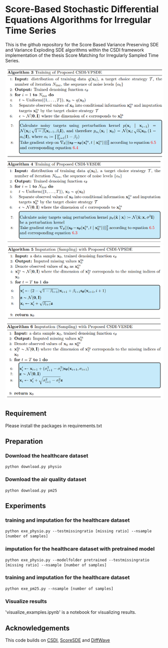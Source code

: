 # Score-Based Stochastic Differential Equations Algorithms for Irregular Time Series
This is the github repository for the Score Based Variance Preserving SDE and Variance Exploding SDE algorithms within the 
CSDI framework implementation of the thesis Score Matching for Irregularly Sampled Time Series.


![img.png](img.png)
![img_1.png](img_1.png)
![img_2.png](img_2.png)
![img_3.png](img_3.png)


## Requirement

Please install the packages in requirements.txt

## Preparation
### Download the healthcare dataset 
```shell
python download.py physio
```
### Download the air quality dataset 
```shell
python download.py pm25
```

## Experiments 

### training and imputation for the healthcare dataset
```shell
python exe_physio.py --testmissingratio [missing ratio] --nsample [number of samples]
```

### imputation for the healthcare dataset with pretrained model
```shell
python exe_physio.py --modelfolder pretrained --testmissingratio [missing ratio] --nsample [number of samples]
```

### training and imputation for the healthcare dataset
```shell
python exe_pm25.py --nsample [number of samples]
```

### Visualize results
'visualize_examples.ipynb' is a notebook for visualizing results.

## Acknowledgements

This code builds on [CSDI](https://github.com/ermongroup/CSDI), [ScoreSDE](https://github.com/yang-song/score_sde) and [DiffWave](https://github.com/lmnt-com/diffwave)

